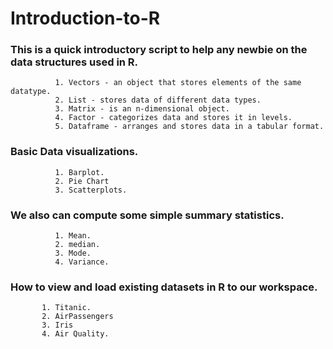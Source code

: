 # Introduction-to-R

### This is a quick introductory script to help any newbie on the data structures used in R.
              1. Vectors - an object that stores elements of the same datatype.
              2. List - stores data of different data types.
              3. Matrix - is an n-dimensional object.
              4. Factor - categorizes data and stores it in levels.
              5. Dataframe - arranges and stores data in a tabular format.
             
             
 ### Basic Data visualizations.
              1. Barplot.
              2. Pie Chart
              3. Scatterplots.
              
### We also can compute some simple summary statistics.
              1. Mean.
              2. median.
              3. Mode.
              4. Variance.
### How to view and load existing datasets in R to our workspace.
           1. Titanic.
           2. AirPassengers
           3. Iris
           4. Air Quality.
